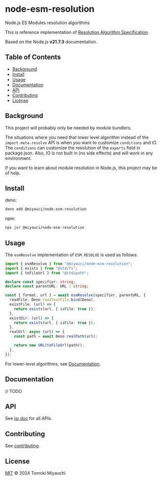 # node-esm-resolution

Node.js ES Modules resolution algorithms

This is reference implementation of
[Resolution Algorithm Specification](https://nodejs.org/api/esm.html#resolution-and-loading-algorithm).

Based on the Node.js **v21.7.3** documentation.

## Table of Contents <!-- omit in toc -->

- [Background](#background)
- [Install](#install)
- [Usage](#usage)
- [Documentation](#documentation)
- [API](#api)
- [Contributing](#contributing)
- [License](#license)

## Background

This project will probably only be needed by module bundlers.

The situations where you need that lower level algorithm instead of the
`import.meta.resolve` API is when you want to customize `conditions` and IO. The
`conditions` can customize the resolution of the `exports` field in
package.json. Also, IO is not built in (no side effects) and will work in any
environment.

If you want to learn about module resolution in Node.js, this project may be of
help.

## Install

deno:

```bash
deno add @miyauci/node-esm-resolution
```

npm:

```bash
npx jsr @miyauci/node-esm-resolution
```

## Usage

The `esmResolve` implementation of `ESM_RESOLVE` is used as follows:

```ts
import { esmResolve } from "@miyauci/node-esm-resolution";
import { exists } from "@std/fs";
import { toFileUrl } from "@std/path";

declare const specifier: string;
declare const parentURL: URL | string;

const { format, url } = await esmResolve(specifier, parentURL, {
  readFile: Deno.readTextFile.bind(Deno),
  existFile: (url) => {
    return exists(url, { isFile: true });
  },
  existDir: (url) => {
    return exists(url, { isFile: true });
  },
  realUrl: async (url) => {
    const path = await Deno.realPath(url);

    return new URL(toFileUrl(path));
  },
});
```

For lower-level algorithms, see [Documentation](#documentation).

## Documentation

// TODO

## API

See [jsr doc](https://jsr.io/@miyauci/node-esm-resolution) for all APIs.

## Contributing

See [contributing](CONTRIBUTING.md).

## License

[MIT](LICENSE) © 2024 Tomoki Miyauchi
